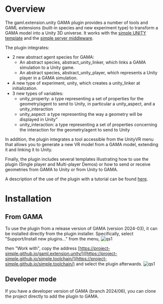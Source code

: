 # Overview
The gaml.extension.unity GAMA plugin  provides a number of tools and GAML extensions (built-in species and new experiment type) to transform a GAMA model into a Unity 3D universe.
It works with the [simple UNITY template](https://github.com/project-SIMPLE/simple.toolchain/tree/2024-06/Unity%20Template) and the [simple server middleware](https://github.com/project-SIMPLE/GamaServerMiddleware). 

The plugin integrates:
* 2 new abstract agent species for GAMA: 
    * An abstract species, abstract_unity_linker, which links a GAMA simulation to a Unity game. 
    * An abstract species, abstract_unity_player, which represents a Unity player in a GAMA simulation.
* A new type of experiment, unity, which creates a unity_linker at initialization.
* 3 new types of variables:
    * unity_property: a type representing a set of properties for the geometry/agent to send to Unity, in particular a unity_aspect, and a unity_interaction
    * unity_aspect: a type representing the way a geometry will be displayed in Unity"
    * unity_interaction: a type representing a set of properties concerning the interaction for the geometry/agent to send to Unity

In addition, the plugin integrates a tool accessible from the UnityVR menu that allows you to generate a new VR model from a GAMA model, extending it and linking it to Unity. 

Finally, the plugin includes several templates illustrating how to use the plugin (Single player and Multi-player Demos) or how to send or receive geometries from GAMA to Unity or from Unity to GAMA. 

A description of the use of the plugin with a tutorial can be found [here](https://github.com/project-SIMPLE/simple.toolchain/wiki/Tutorial-%E2%80%90-From-GAMA-model-to-Virtual-Universe-%E2%80%90-case-of-a-traffic-model).

# Installation

## From GAMA
To use the plugin from a release version of GAMA (version 2024-03), it can be installed directly from the plugin installer.
Specifically, select "Support/Install new plugins..." from the menu, 
![qs1](https://github.com/project-SIMPLE/simple.toolchain/blob/2024-06/Resources/Images/InstallPlugin.png)

then "Work with", copy the address [https://project-simple.github.io/gaml.extension.unity/]([https://project-simple.github.io/simple.toolchain/](https://project-simple.github.io/simple.toolchain/) and select the plugin afterwards.
![qs1](https://github.com/project-SIMPLE/simple.toolchain/blob/2024-06/Resources/Images/Plugin.png)

## Developer mode 
If you have a developer version of GAMA (branch 2024/06), you can clone the project directly to add the plugin to GAMA. 


 
